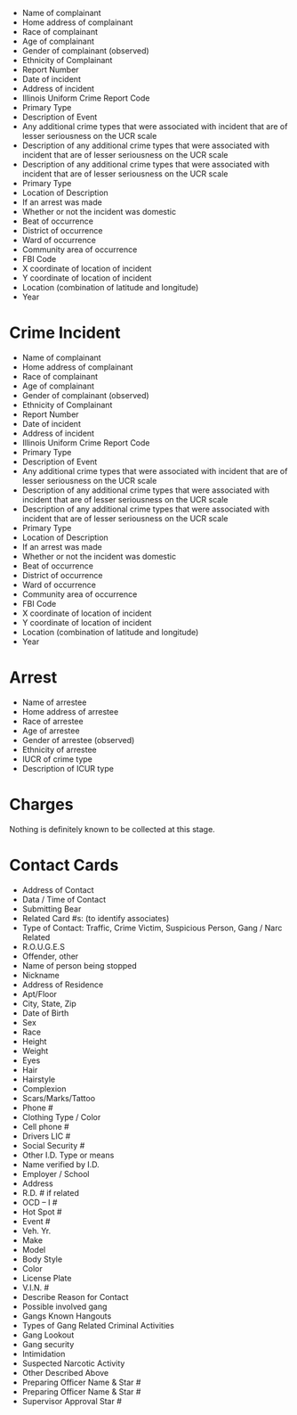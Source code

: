* Name of complainant
* Home address of complainant
* Race of complainant
* Age of complainant
* Gender of complainant (observed)
* Ethnicity of Complainant
* Report Number
* Date of incident
* Address of incident
* Illinois Uniform Crime Report Code
* Primary Type
* Description of Event
* Any additional crime types that were associated with incident that are of lesser seriousness on the UCR scale
* Description of any additional crime types that were associated with incident that are of lesser seriousness on the UCR scale
* Description of any additional crime types that were associated with incident that are of lesser seriousness on the UCR scale
* Primary Type
* Location of Description
* If an arrest was made
* Whether or not the incident was domestic
* Beat of occurrence
* District of occurrence
* Ward of occurrence
* Community area of occurrence
* FBI Code
* X coordinate of location of incident
* Y coordinate of location of incident
* Location (combination of latitude and longitude)
* Year       

# Crime Incident
* Name of complainant
* Home address of complainant
* Race of complainant
* Age of complainant
* Gender of complainant (observed)
* Ethnicity of Complainant
* Report Number
* Date of incident
* Address of incident
* Illinois Uniform Crime Report Code
* Primary Type
* Description of Event
* Any additional crime types that were associated with incident that are of lesser seriousness on the UCR scale
* Description of any additional crime types that were associated with incident that are of lesser seriousness on the UCR scale
* Description of any additional crime types that were associated with incident that are of lesser seriousness on the UCR scale
* Primary Type
* Location of Description
* If an arrest was made
* Whether or not the incident was domestic
* Beat of occurrence
* District of occurrence
* Ward of occurrence
* Community area of occurrence
* FBI Code
* X coordinate of location of incident
* Y coordinate of location of incident
* Location (combination of latitude and longitude)
* Year    

# Arrest
* Name of arrestee
* Home address of arrestee
* Race of arrestee
* Age of arrestee
* Gender of arrestee (observed)
* Ethnicity of arrestee
* IUCR of crime type
* Description of ICUR type

# Charges
Nothing is definitely known to be collected at this stage.

# Contact Cards
* Address of Contact
* Data / Time of Contact
* Submitting Bear
* Related Card #s: (to identify associates)
* Type of Contact: Traffic, Crime Victim, Suspicious Person, Gang / Narc Related 
* R.O.U.G.E.S
* Offender, other
* Name of person being stopped
* Nickname
* Address of Residence
* Apt/Floor
* City, State, Zip
* Date of Birth
* Sex
* Race
* Height
* Weight
* Eyes
* Hair
* Hairstyle
* Complexion
* Scars/Marks/Tattoo
* Phone #
* Clothing Type / Color
* Cell phone #
* Drivers LIC #
* Social Security #
* Other I.D. Type or means
* Name verified by I.D.
* Employer / School
* Address
* R.D. # if related
* OCD – I #
* Hot Spot #
* Event #
* Veh. Yr.
* Make
* Model
* Body Style
* Color
* License Plate
* V.I.N. #
* Describe Reason for Contact
* Possible involved gang
* Gangs Known Hangouts
* Types of Gang Related Criminal Activities
* Gang Lookout
* Gang security
* Intimidation
* Suspected Narcotic Activity
* Other Described Above
* Preparing Officer Name & Star #
* Preparing Officer Name & Star #
* Supervisor Approval Star #                                                                                                        